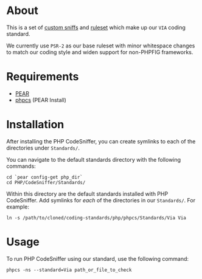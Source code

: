 # About

This is a set of [custom sniffs](http://pear.php.net/manual/en/package.php.php-codesniffer.coding-standard-tutorial.php) and [ruleset](http://pear.php.net/manual/en/package.php.php-codesniffer.annotated-ruleset.php) which make up our `VIA` coding standard.

We currently use `PSR-2` as our base ruleset with minor whitespace changes to match our coding style and widen support for non-PHPFIG frameworks.

# Requirements

- [PEAR](http://pear.php.net/manual/en/installation.getting.php)
- [phpcs](https://github.com/squizlabs/PHP_CodeSniffer) (PEAR Install)

# Installation

After installing the PHP CodeSniffer, you can create symlinks to each of the directories under `Standards/`.

You can navigate to the default standards directory with the following commands:

	cd `pear config-get php_dir`
	cd PHP/CodeSniffer/Standards/

Within this directory are the default standards installed with PHP CodeSniffer. Add symlinks for *each* of the directories in our `Standards/`. For example:

	ln -s /path/to/cloned/coding-standards/php/phpcs/Standards/Via Via

# Usage

To run PHP CodeSniffer using our standard, use the following command:

    phpcs -ns --standard=Via path_or_file_to_check

